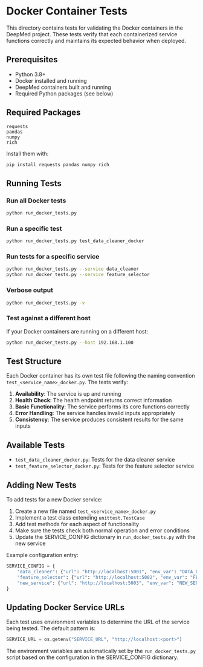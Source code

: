 # Docker Container Tests

This directory contains tests for validating the Docker containers in the DeepMed project. These tests verify that each containerized service functions correctly and maintains its expected behavior when deployed.

## Prerequisites

- Python 3.8+
- Docker installed and running
- DeepMed containers built and running
- Required Python packages (see below)

## Required Packages

```
requests
pandas
numpy
rich
```

Install them with:
```bash
pip install requests pandas numpy rich
```

## Running Tests

### Run all Docker tests

```bash
python run_docker_tests.py
```

### Run a specific test

```bash
python run_docker_tests.py test_data_cleaner_docker
```

### Run tests for a specific service

```bash
python run_docker_tests.py --service data_cleaner
python run_docker_tests.py --service feature_selector
```

### Verbose output

```bash
python run_docker_tests.py -v
```

### Test against a different host

If your Docker containers are running on a different host:

```bash
python run_docker_tests.py --host 192.168.1.100
```

## Test Structure

Each Docker container has its own test file following the naming convention `test_<service_name>_docker.py`. The tests verify:

1. **Availability**: The service is up and running
2. **Health Check**: The health endpoint returns correct information
3. **Basic Functionality**: The service performs its core functions correctly
4. **Error Handling**: The service handles invalid inputs appropriately
5. **Consistency**: The service produces consistent results for the same inputs

## Available Tests

- `test_data_cleaner_docker.py`: Tests for the data cleaner service
- `test_feature_selector_docker.py`: Tests for the feature selector service

## Adding New Tests

To add tests for a new Docker service:

1. Create a new file named `test_<service_name>_docker.py`
2. Implement a test class extending `unittest.TestCase`
3. Add test methods for each aspect of functionality
4. Make sure the tests check both normal operation and error conditions
5. Update the SERVICE_CONFIG dictionary in `run_docker_tests.py` with the new service

Example configuration entry:
```python
SERVICE_CONFIG = {
    "data_cleaner": {"url": "http://localhost:5001", "env_var": "DATA_CLEANER_URL"},
    "feature_selector": {"url": "http://localhost:5002", "env_var": "FEATURE_SELECTOR_URL"},
    "new_service": {"url": "http://localhost:5003", "env_var": "NEW_SERVICE_URL"},
}
```

## Updating Docker Service URLs

Each test uses environment variables to determine the URL of the service being tested. The default pattern is:

```python
SERVICE_URL = os.getenv("SERVICE_URL", "http://localhost:<port>")
```

The environment variables are automatically set by the `run_docker_tests.py` script based on the configuration in the SERVICE_CONFIG dictionary. 